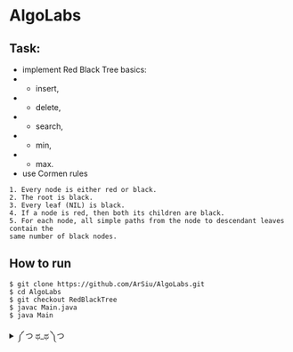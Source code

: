 # AlgoLabs
## Task:
- implement Red Black Tree basics:
- - insert,
- - delete,
- - search,
- - min,
- - max.
- use Cormen rules
```
1. Every node is either red or black.
2. The root is black.
3. Every leaf (NIL) is black.
4. If a node is red, then both its children are black.
5. For each node, all simple paths from the node to descendant leaves contain the
same number of black nodes.
```

## How to run
```
$ git clone https://github.com/ArSiu/AlgoLabs.git
$ cd AlgoLabs
$ git checkout RedBlackTree
$ javac Main.java
$ java Main
```



<details>
<summary>༼ つ ಥ_ಥ ༽つ</summary>
<p>
(https://youtu.be/fEiNQuzyfa4)
  
```java
БОШЕНТУНМАЙ
```
</p>
</details> 
